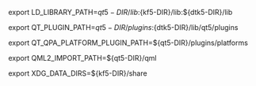 export LD_LIBRARY_PATH=${qt5-DIR}/lib:${kf5-DIR}/lib:${dtk5-DIR}/lib

export QT_PLUGIN_PATH=${qt5-DIR}/plugins:${dtk5-DIR}/lib/qt5/plugins

export QT_QPA_PLATFORM_PLUGIN_PATH=${qt5-DIR}/plugins/platforms

export QML2_IMPORT_PATH=${qt5-DIR}/qml

export XDG_DATA_DIRS=${kf5-DIR}/share
